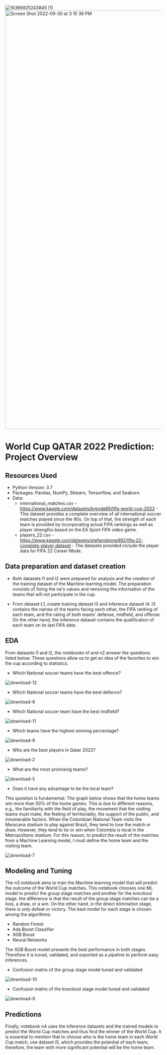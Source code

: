 ![16366925243845 (1)](https://user-images.githubusercontent.com/60159274/193369854-51e7c21f-228d-47b5-9b04-a0d39f37dd19.jpg)
<img width="1348" alt="Screen Shot 2022-09-30 at 3 15 39 PM" src="https://user-images.githubusercontent.com/60159274/193369758-9105f128-a3b1-4d06-9c21-361c327a69ff.png">

# World Cup QATAR 2022 Prediction: Project Overview

## Resources Used

* Python Version: 3.7
* Packages: Pandas, NumPy, Sklearn, Tensorflow, and Seaborn.
* Data: 
  * international_matches.csv - https://www.kaggle.com/datasets/brenda89/fifa-world-cup-2022 - This dataset provides a complete overview of all international soccer matches played since the 90s. On top of that, the strength of each team is provided by incorporating actual FIFA rankings as well as player strengths based on the EA Sport FIFA video game.
  * players_22.csv - https://www.kaggle.com/datasets/stefanoleone992/fifa-22-complete-player-dataset - The datasets provided include the player data for FIFA 22 Career Mode.

## Data preparation and dataset creation

* Both datasets l1 and l2 were prepared for analysis and the creation of the training dataset of the Machine learning model. The preparation consists of fixing the na's values and removing the information of the teams that will not participate in the cup.

* From dataset L1, create training dataset l3 and inference dataset l4. l3 contains the names of the teams facing each other, the FIFA ranking of each team, and the rating of both teams' defense, midfield, and offense. On the other hand, the inference dataset contains the qualification of each team on its last FIFA date.

## EDA

From datasets l1 and l2, the notebooks n1 and n2 answer the questions listed below. These questions allow us to get an idea of the favorites to win the cup according to statistics.

* Which National soccer teams have the best offence?

![download-12](https://user-images.githubusercontent.com/60159274/193368513-18266a41-cef3-4dac-9273-dfecc0357b3e.png)

* Which National soccer teams have the best defence?

![download-8](https://user-images.githubusercontent.com/60159274/193368518-889e1672-d759-4e80-85e6-6de64f6f3e1c.png)

* Which National soccer team have the best midfield?

![download-11](https://user-images.githubusercontent.com/60159274/193368515-2a046f68-61a2-421d-9e74-b0420bd452e9.png)

* Which teams have the highest winning percentage?

![download-6](https://user-images.githubusercontent.com/60159274/193368516-68e21bf6-bc91-4759-80d9-767271dc0636.png)

* Who are the best players in Qatar 2022?

![download-2](https://user-images.githubusercontent.com/60159274/193378980-b2302754-6514-449d-b890-cce0a716a519.png)

* What are the most promising teams?

![download-5](https://user-images.githubusercontent.com/60159274/193368544-11f6f51f-2a2d-4812-af89-4eed5e71763d.png)

* Does it have any advantage to be the local team?

This question is fundamental. The graph below shows that the home teams win more than 50% of the home games. This is due to different reasons, e.g., the familiarity with the field of play, the movement that the visiting teams must make, the feeling of territoriality, the support of the public, and innumerable factors. When the Colombian National Team visits the Maracana stadium to play against Brazil, they tend to lose the match or draw. However, they tend to tie or win when Colombia is local in the Metropolitano stadium. For this reason, to predict the result of the matches from a Machine Learning model, I must define the home team and the visiting team.

![download-7](https://user-images.githubusercontent.com/60159274/193368561-dd1398c8-dcad-4575-b3aa-2f4a30719444.png)

## Modeling and Tuning

The n3 notebook aims to train the Machine learning model that will predict the outcome of the World Cup matches. This notebook chooses one ML model to predict the group stage matches and another for the knockout stage. the difference is that the result of the group stage matches can be a loss, a draw, or a win. On the other hand, in the direct elimination stage, there is only defeat or victory. The best model for each stage is chosen among the algorithms:

* Random Forest
* Ada Boost Classifier
* XGB Boost
* Neural Networks

The XGB Boost model presents the best performance in both stages. Therefore it is tuned, validated, and exported as a pipeline to perform easy inferences.

* Confusion matrix of the group stage model tuned and validated

![download-10](https://user-images.githubusercontent.com/60159274/193368594-3d6f69a8-cc6c-456c-9408-a2ebc1f72ee1.png)

* Confusion matrix of the knockout stage model tuned and validated

![download-9](https://user-images.githubusercontent.com/60159274/193368596-cbd0a492-7399-49af-be28-bd6c4a014694.png)

## Predictions

Finally, notebook n4 uses the inference datasets and the trained models to predict the World Cup matches and thus find the winner of the World Cup. It is essential to mention that to choose who is the home team in each World Cup match, use dataset l5, which provides the potential of each team; therefore, the team with more significant potential will be the home team.
